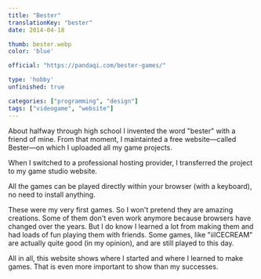 ```yaml
---
title: "Bester"
translationKey: "bester"
date: 2014-04-18

thumb: bester.webp
color: 'blue'

official: "https://pandaqi.com/bester-games/"

type: 'hobby'
unfinished: true

categories: ["programming", "design"]
tags: ["videogame", "website"]
---
```


About halfway through high school I invented the word "bester" with a friend of mine. From that moment, I maintainted a free website&mdash;called Bester&mdash;on which I uploaded all my game projects.

When I switched to a professional hosting provider, I transferred the project to my game studio website.

All the games can be played directly within your browser (with a keyboard), no need to install anything.

These were my very first games. So I won't pretend they are amazing creations. Some of them don't even work anymore because browsers have changed over the years. But I do know I learned a lot from making them and had loads of fun playing them with friends. Some games, like "iiICECREAM" are actually quite good (in my opinion), and are still played to this day.

All in all, this website shows where I started and where I learned to make games. That is even more important to show than my successes.